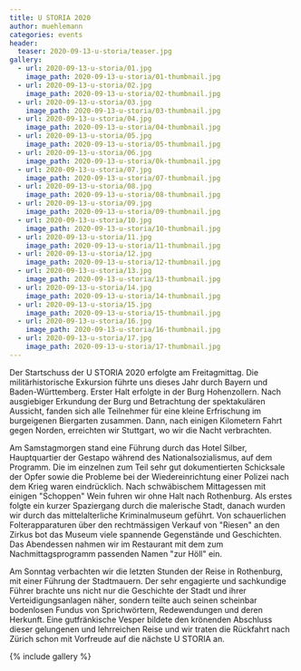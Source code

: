 ```yaml
---
title: U STORIA 2020
author: muehlemann
categories: events
header:
  teaser: 2020-09-13-u-storia/teaser.jpg
gallery:
  - url: 2020-09-13-u-storia/01.jpg
    image_path: 2020-09-13-u-storia/01-thumbnail.jpg
  - url: 2020-09-13-u-storia/02.jpg
    image_path: 2020-09-13-u-storia/02-thumbnail.jpg
  - url: 2020-09-13-u-storia/03.jpg
    image_path: 2020-09-13-u-storia/03-thumbnail.jpg
  - url: 2020-09-13-u-storia/04.jpg
    image_path: 2020-09-13-u-storia/04-thumbnail.jpg
  - url: 2020-09-13-u-storia/05.jpg
    image_path: 2020-09-13-u-storia/05-thumbnail.jpg
  - url: 2020-09-13-u-storia/06.jpg
    image_path: 2020-09-13-u-storia/0k-thumbnail.jpg
  - url: 2020-09-13-u-storia/07.jpg
    image_path: 2020-09-13-u-storia/07-thumbnail.jpg
  - url: 2020-09-13-u-storia/08.jpg
    image_path: 2020-09-13-u-storia/08-thumbnail.jpg
  - url: 2020-09-13-u-storia/09.jpg
    image_path: 2020-09-13-u-storia/09-thumbnail.jpg
  - url: 2020-09-13-u-storia/10.jpg
    image_path: 2020-09-13-u-storia/10-thumbnail.jpg
  - url: 2020-09-13-u-storia/11.jpg
    image_path: 2020-09-13-u-storia/11-thumbnail.jpg
  - url: 2020-09-13-u-storia/12.jpg
    image_path: 2020-09-13-u-storia/12-thumbnail.jpg
  - url: 2020-09-13-u-storia/13.jpg
    image_path: 2020-09-13-u-storia/13-thumbnail.jpg
  - url: 2020-09-13-u-storia/14.jpg
    image_path: 2020-09-13-u-storia/14-thumbnail.jpg
  - url: 2020-09-13-u-storia/15.jpg
    image_path: 2020-09-13-u-storia/15-thumbnail.jpg
  - url: 2020-09-13-u-storia/16.jpg
    image_path: 2020-09-13-u-storia/16-thumbnail.jpg
  - url: 2020-09-13-u-storia/17.jpg
    image_path: 2020-09-13-u-storia/17-thumbnail.jpg
---
```


Der Startschuss der U STORIA 2020 erfolgte am Freitagmittag. Die
militärhistorische Exkursion führte uns dieses Jahr durch Bayern und
Baden-Württemberg. Erster Halt erfolgte in der Burg Hohenzollern. Nach
ausgiebiger Erkundung der Burg und Betrachtung der spektakulären Aussicht,
fanden sich alle Teilnehmer für eine kleine Erfrischung im burgeigenen
Biergarten zusammen. Dann, nach einigen Kilometern Fahrt gegen Norden,
erreichten wir Stuttgart, wo wir die Nacht verbrachten.

Am Samstagmorgen stand eine Führung durch das Hotel Silber, Hauptquartier der
Gestapo während des Nationalsozialismus, auf dem Programm. Die im einzelnen zum
Teil sehr gut dokumentierten Schicksale der Opfer sowie die Probleme bei der
Wiedereinrichtung einer Polizei nach dem Krieg waren eindrücklich. Nach
schwäbischem Mittagessen mit einigen "Schoppen" Wein fuhren wir ohne Halt nach
Rothenburg. Als erstes folgte ein kurzer Spaziergang durch die malerische
Stadt, danach wurden wir durch das mittelalterliche Kriminalmuseum geführt. Von
schauerlichen Folterapparaturen über den rechtmässigen Verkauf von "Riesen" an
den Zirkus bot das Museum viele spannende Gegenstände und Geschichten. Das
Abendessen nahmen wir im Restaurant mit dem zum Nachmittagsprogramm passenden
Namen "zur Höll" ein.

Am Sonntag verbachten wir die letzten Stunden der Reise in Rothenburg, mit
einer Führung der Stadtmauern. Der sehr engagierte und sachkundige Führer
brachte uns nicht nur die Geschichte der Stadt und ihrer Verteidigungsanlagen
näher, sondern teilte auch seinen scheinbar bodenlosen Fundus von
Sprichwörtern, Redewendungen und deren Herkunft. Eine gutfränkische Vesper
bildete den krönenden Abschluss dieser gelungenen und lehrreichen Reise und wir
traten die Rückfahrt nach Zürich schon mit Vorfreude auf die nächste U STORIA
an.

{% include gallery %}
